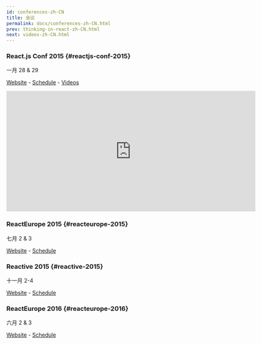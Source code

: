 ```yaml
---
id: conferences-zh-CN
title: 会议
permalink: docs/conferences-zh-CN.html
prev: thinking-in-react-zh-CN.html
next: videos-zh-CN.html
---
```


### React.js Conf 2015 {#reactjs-conf-2015}
一月 28 & 29

[Website](http://conf.reactjs.com/) - [Schedule](http://conf.reactjs.com/schedule.html) - [Videos](https://www.youtube.com/watch?list=PLb0IAmt7-GS1cbw4qonlQztYV1TAW0sCr&v=KVZ-P-ZI6W4)

<iframe width="650" height="315" src="https://www.youtube-nocookie.com/embed/KVZ-P-ZI6W4?list=PLb0IAmt7-GS1cbw4qonlQztYV1TAW0sCr" frameborder="0" allowfullscreen></iframe>

### ReactEurope 2015 {#reacteurope-2015}
七月 2 & 3

[Website](http://www.react-europe.org/) - [Schedule](http://www.react-europe.org/#schedule)

### Reactive 2015 {#reactive-2015}
十一月 2-4

[Website](https://reactive2015.com/) - [Schedule](https://reactive2015.com/schedule_speakers.html#schedule)

### ReactEurope 2016 {#reacteurope-2016}
六月 2 & 3

[Website](http://www.react-europe.org/) - [Schedule](http://www.react-europe.org/#schedule)
